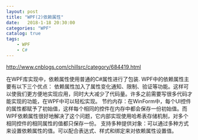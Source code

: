 ```yaml
---  
layout: post  
title: "WPF(2)依赖属性"  
date:   2018-1-18 20:30:00   
categories: "WPF"  
catalog: true  
tags:   
    - WPF  
    - C#  
---  
```

  
 
 
http://www.cnblogs.com/chillsrc/category/684419.html

在WPF库实现中，依赖属性使用普通的C#属性进行了包装. WPF中的依赖属性主要有以下三个优点：
依赖属性加入了属性变化通知、限制、验证等功能。这样可以使我们更方便地实现应用，同时大大减少了代码量。许多之前需要写很多代码才能实现的功能，在WPF中可以轻松实现。
节约内存：在WinForm中，每个UI控件的属性都赋予了初始值，这样每个相同的控件在内存中都会保存一份初始值。而WPF依赖属性很好地解决了这个问题，它内部实现使用哈希表存储机制，对多个相同控件的相同属性的值都只保存一份。
支持多种提供对象：可以通过多种方式来设置依赖属性的值。可以配合表达式、样式和绑定来对依赖属性设置值。
